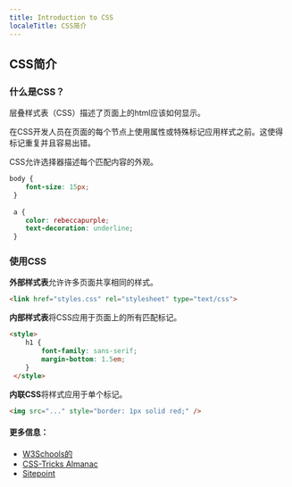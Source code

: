 ```yaml
---
title: Introduction to CSS
localeTitle: CSS简介
---
```

## CSS简介

### 什么是CSS？

层叠样式表（CSS）描述了页面上的html应该如何显示。

在CSS开发人员在页面的每个节点上使用属性或特殊标记应用样式之前。这使得标记重复并且容易出错。

CSS允许选择器描述每个匹配内容的外观。

```CSS
body { 
    font-size: 15px; 
 } 
 
 a { 
    color: rebeccapurple; 
    text-decoration: underline; 
 } 
```

### 使用CSS

**外部样式表**允许许多页面共享相同的样式。

```HTML
<link href="styles.css" rel="stylesheet" type="text/css"> 
```

**内部样式表**将CSS应用于页面上的所有匹配标记。

```HTML
<style> 
    h1 { 
        font-family: sans-serif; 
        margin-bottom: 1.5em; 
    } 
 </style> 
```

**内联CSS**将样式应用于单个标记。

```HTML
<img src="..." style="border: 1px solid red;" /> 
```

#### 更多信息：

*   [W3Schools的](https://www.w3schools.com/css/css_intro.asp)
*   [CSS-Tricks Almanac](https://css-tricks.com/almanac/)
*   [Sitepoint](https://www.sitepoint.com/html-css/?ref_source=github)